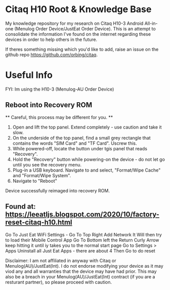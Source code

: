 # Citaq H10 Root & Knowledge Base

My knowledge repository for my research on Citaq H10-3 Android All-in-one (Menulog Order Device/JustEat Order Device). This is an attempt to consolidate the information I've found on the internet regarding these devices in order to help others in the future.

If theres something missing which you'd like to add, raise an issue on the github repo https://github.com/orbing/citaq.


# Useful Info
FYI: Im using the H10-3 (Menulog-AU Order Device)

## Reboot into Recovery ROM 
** Careful, this process may be different for you. **

1. Open and lift the top panel. Extend completely - use caution and take it slow.
2. On the underside of the top panel, find a small grey rectangle that contains the words "SIM Card" and "TF Card". Uscrew this.
3. While powered-off, locate the button under tgis panel that reads "Recovery".
4. Hold the "Recovery" button while powering-on the device - do not let go until you see the recovery menu.
5. Plug-in a USB keyboard. Navigate to and select, "Format/Wipe Cache" and "Format/Wipe System".
6. Navigate to "Reboot"

Device successfully reimaged into recovery ROM.

## Found at: https://leeatljs.blogspot.com/2020/10/factory-reset-citaq-h10.html
Go To Just Eat WiFi Settings - Go To Top Right Add Network
It Will then try to load their Mobile Control App
Go To Bottom left the Return Curly Arrow
keep hitting it until iy takes you to the normal start page
Go to Settings > Apps
Uninstall all Just Eat Apps - there are about 4
Then Go to do reset 


Disclaimer: I am not affiliated in anyway with Citaq or Menulog(AU)/JustEat(Int). I do not endorse modifying your device as it may viod any and all warranties that the device may have had prior. This may also be a breach in your Menulog(AU)/JustEat(Int) contract (if you are a resturant partner), so please proceed with caution.
